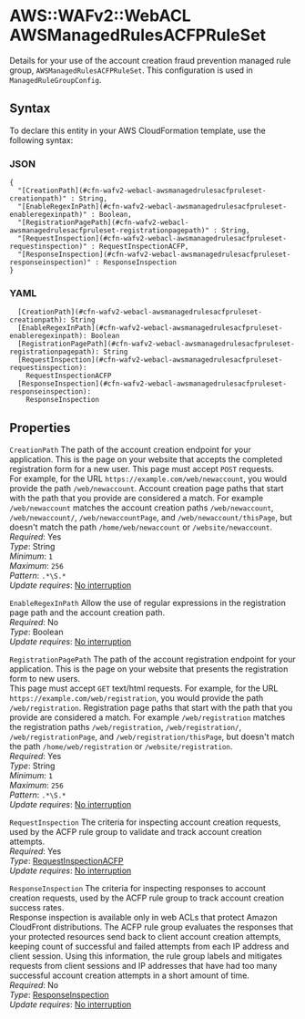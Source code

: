 # AWS::WAFv2::WebACL AWSManagedRulesACFPRuleSet<a name="aws-properties-wafv2-webacl-awsmanagedrulesacfpruleset"></a>

Details for your use of the account creation fraud prevention managed rule group, `AWSManagedRulesACFPRuleSet`\. This configuration is used in `ManagedRuleGroupConfig`\. 

## Syntax<a name="aws-properties-wafv2-webacl-awsmanagedrulesacfpruleset-syntax"></a>

To declare this entity in your AWS CloudFormation template, use the following syntax:

### JSON<a name="aws-properties-wafv2-webacl-awsmanagedrulesacfpruleset-syntax.json"></a>

```
{
  "[CreationPath](#cfn-wafv2-webacl-awsmanagedrulesacfpruleset-creationpath)" : String,
  "[EnableRegexInPath](#cfn-wafv2-webacl-awsmanagedrulesacfpruleset-enableregexinpath)" : Boolean,
  "[RegistrationPagePath](#cfn-wafv2-webacl-awsmanagedrulesacfpruleset-registrationpagepath)" : String,
  "[RequestInspection](#cfn-wafv2-webacl-awsmanagedrulesacfpruleset-requestinspection)" : RequestInspectionACFP,
  "[ResponseInspection](#cfn-wafv2-webacl-awsmanagedrulesacfpruleset-responseinspection)" : ResponseInspection
}
```

### YAML<a name="aws-properties-wafv2-webacl-awsmanagedrulesacfpruleset-syntax.yaml"></a>

```
  [CreationPath](#cfn-wafv2-webacl-awsmanagedrulesacfpruleset-creationpath): String
  [EnableRegexInPath](#cfn-wafv2-webacl-awsmanagedrulesacfpruleset-enableregexinpath): Boolean
  [RegistrationPagePath](#cfn-wafv2-webacl-awsmanagedrulesacfpruleset-registrationpagepath): String
  [RequestInspection](#cfn-wafv2-webacl-awsmanagedrulesacfpruleset-requestinspection): 
    RequestInspectionACFP
  [ResponseInspection](#cfn-wafv2-webacl-awsmanagedrulesacfpruleset-responseinspection): 
    ResponseInspection
```

## Properties<a name="aws-properties-wafv2-webacl-awsmanagedrulesacfpruleset-properties"></a>

`CreationPath`  <a name="cfn-wafv2-webacl-awsmanagedrulesacfpruleset-creationpath"></a>
The path of the account creation endpoint for your application\. This is the page on your website that accepts the completed registration form for a new user\. This page must accept `POST` requests\.  
For example, for the URL `https://example.com/web/newaccount`, you would provide the path `/web/newaccount`\. Account creation page paths that start with the path that you provide are considered a match\. For example `/web/newaccount` matches the account creation paths `/web/newaccount`, `/web/newaccount/`, `/web/newaccountPage`, and `/web/newaccount/thisPage`, but doesn't match the path `/home/web/newaccount` or `/website/newaccount`\.   
*Required*: Yes  
*Type*: String  
*Minimum*: `1`  
*Maximum*: `256`  
*Pattern*: `.*\S.*`  
*Update requires*: [No interruption](https://docs.aws.amazon.com/AWSCloudFormation/latest/UserGuide/using-cfn-updating-stacks-update-behaviors.html#update-no-interrupt)

`EnableRegexInPath`  <a name="cfn-wafv2-webacl-awsmanagedrulesacfpruleset-enableregexinpath"></a>
Allow the use of regular expressions in the registration page path and the account creation path\.   
*Required*: No  
*Type*: Boolean  
*Update requires*: [No interruption](https://docs.aws.amazon.com/AWSCloudFormation/latest/UserGuide/using-cfn-updating-stacks-update-behaviors.html#update-no-interrupt)

`RegistrationPagePath`  <a name="cfn-wafv2-webacl-awsmanagedrulesacfpruleset-registrationpagepath"></a>
The path of the account registration endpoint for your application\. This is the page on your website that presents the registration form to new users\.   
This page must accept `GET` text/html requests\.
For example, for the URL `https://example.com/web/registration`, you would provide the path `/web/registration`\. Registration page paths that start with the path that you provide are considered a match\. For example `/web/registration` matches the registration paths `/web/registration`, `/web/registration/`, `/web/registrationPage`, and `/web/registration/thisPage`, but doesn't match the path `/home/web/registration` or `/website/registration`\.   
*Required*: Yes  
*Type*: String  
*Minimum*: `1`  
*Maximum*: `256`  
*Pattern*: `.*\S.*`  
*Update requires*: [No interruption](https://docs.aws.amazon.com/AWSCloudFormation/latest/UserGuide/using-cfn-updating-stacks-update-behaviors.html#update-no-interrupt)

`RequestInspection`  <a name="cfn-wafv2-webacl-awsmanagedrulesacfpruleset-requestinspection"></a>
The criteria for inspecting account creation requests, used by the ACFP rule group to validate and track account creation attempts\.   
*Required*: Yes  
*Type*: [RequestInspectionACFP](aws-properties-wafv2-webacl-requestinspectionacfp.md)  
*Update requires*: [No interruption](https://docs.aws.amazon.com/AWSCloudFormation/latest/UserGuide/using-cfn-updating-stacks-update-behaviors.html#update-no-interrupt)

`ResponseInspection`  <a name="cfn-wafv2-webacl-awsmanagedrulesacfpruleset-responseinspection"></a>
The criteria for inspecting responses to account creation requests, used by the ACFP rule group to track account creation success rates\.   
Response inspection is available only in web ACLs that protect Amazon CloudFront distributions\.
The ACFP rule group evaluates the responses that your protected resources send back to client account creation attempts, keeping count of successful and failed attempts from each IP address and client session\. Using this information, the rule group labels and mitigates requests from client sessions and IP addresses that have had too many successful account creation attempts in a short amount of time\.   
*Required*: No  
*Type*: [ResponseInspection](aws-properties-wafv2-webacl-responseinspection.md)  
*Update requires*: [No interruption](https://docs.aws.amazon.com/AWSCloudFormation/latest/UserGuide/using-cfn-updating-stacks-update-behaviors.html#update-no-interrupt)